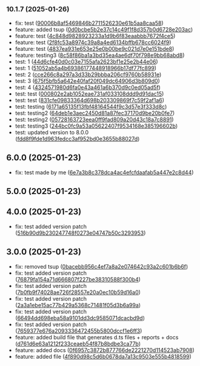 ## <small>10.1.7 (2025-01-26)</small>

* fix: test ([90006b8af5469846b2711526230e61b5aa8caa58](https://github.com/ZCodeTemplates/npm-pkg-template/commit/90006b8af5469846b2711526230e61b5aa8caa58))
* feature: added tsup ([0d0bcbe5b2e37c14c49f1f8d357b0d6728e203ac](https://github.com/ZCodeTemplates/npm-pkg-template/commit/0d0bcbe5b2e37c14c49f1f8d357b0d6728e203ac))
* feature: test ([4c848d9828923233a1d9b6f83eaabbb7672f4ce5](https://github.com/ZCodeTemplates/npm-pkg-template/commit/4c848d9828923233a1d9b6f83eaabbb7672f4ce5))
* feature: test ([2f8fc53a8974c39a8a4ed6134bffb678cc6024f9](https://github.com/ZCodeTemplates/npm-pkg-template/commit/2f8fc53a8974c39a8a4ed6134bffb678cc6024f9))
* feature: test ([4837ea931e653e25e0b00be9c021d7e0e151bde8](https://github.com/ZCodeTemplates/npm-pkg-template/commit/4837ea931e653e25e0b00be9c021d7e0e151bde8))
* feature: testing3 ([8c58f86ba1a3bd35ea4ae6df70f798e9bb68abd8](https://github.com/ZCodeTemplates/npm-pkg-template/commit/8c58f86ba1a3bd35ea4ae6df70f798e9bb68abd8))
* test: 1 ([44d6cfe40d0c03e7155afa2623bf1e25e2b44e06](https://github.com/ZCodeTemplates/npm-pkg-template/commit/44d6cfe40d0c03e7155afa2623bf1e25e2b44e06))
* test: 1 ([51052ab5a4b69386177448918966b17df77fc899](https://github.com/ZCodeTemplates/npm-pkg-template/commit/51052ab5a4b69386177448918966b17df77fc899))
* test: 2 ([cce266c8a297a3d33b29bbba206cf9760b58931e](https://github.com/ZCodeTemplates/npm-pkg-template/commit/cce266c8a297a3d33b29bbba206cf9760b58931e))
* test: 3 ([675f5bfb5a642e40faf20f049dc64906d3b809d0](https://github.com/ZCodeTemplates/npm-pkg-template/commit/675f5bfb5a642e40faf20f049dc64906d3b809d0))
* test: 4 ([4324571980d6fa0e43a461a6b370d9c0ed05ad5f](https://github.com/ZCodeTemplates/npm-pkg-template/commit/4324571980d6fa0e43a461a6b370d9c0ed05ad5f))
* test: test ([000802e2ab1052eae731af033108ddd9d91dac15](https://github.com/ZCodeTemplates/npm-pkg-template/commit/000802e2ab1052eae731af033108ddd9d91dac15))
* test: test ([831cfe09833364d698b203309869f7c59f2af1a6](https://github.com/ZCodeTemplates/npm-pkg-template/commit/831cfe09833364d698b203309869f7c59f2af1a6))
* test: testing ([6171a65135f13fbf48164544f9c3d57e3f333d8c](https://github.com/ZCodeTemplates/npm-pkg-template/commit/6171a65135f13fbf48164544f9c3d57e3f333d8c))
* test: testing2 ([64deb1e3aec2450d81a87fec37170d9be20b0fe7](https://github.com/ZCodeTemplates/npm-pkg-template/commit/64deb1e3aec2450d81a87fec37170d9be20b0fe7))
* test: testing2 ([05728163723eea0ff9fad809a20d43c18a7c8891](https://github.com/ZCodeTemplates/npm-pkg-template/commit/05728163723eea0ff9fad809a20d43c18a7c8891))
* test: testing3 ([244bc0fc9a53a05622407f9534168e385196602b](https://github.com/ZCodeTemplates/npm-pkg-template/commit/244bc0fc9a53a05622407f9534168e385196602b))
* test: updated version to 8.0.0 ([fdd8f9fde1d963fedcc3af952bd0e3655b88027d](https://github.com/ZCodeTemplates/npm-pkg-template/commit/fdd8f9fde1d963fedcc3af952bd0e3655b88027d))



## 6.0.0 (2025-01-23)

* fix: test made by me ([6e7a3b8c378dca4ac4efcfdaafab5a447e2c8d44](https://github.com/ZCodeTemplates/npm-pkg-template/commit/6e7a3b8c378dca4ac4efcfdaafab5a447e2c8d44))



## 5.0.0 (2025-01-23)




## 4.0.0 (2025-01-23)

* fix: test added version patch ([516b90d9b230247748f0273e04747b50c3293953](https://github.com/ZCodeTemplates/npm-pkg-template/commit/516b90d9b230247748f0273e04747b50c3293953))



## 3.0.0 (2025-01-23)

* fix: removed tsup ([0bacebb956c4ef7a8a2e074642c93a2c601b6b6f](https://github.com/ZCodeTemplates/npm-pkg-template/commit/0bacebb956c4ef7a8a2e074642c93a2c601b6b6f))
* fix: test added version patch ([76879fa154a71d666807f227be38310588f300b4](https://github.com/ZCodeTemplates/npm-pkg-template/commit/76879fa154a71d666807f227be38310588f300b4))
* fix: test added version patch ([7b0fb9f74028ae726f28557e20a0ec10b59d16a0](https://github.com/ZCodeTemplates/npm-pkg-template/commit/7b0fb9f74028ae726f28557e20a0ec10b59d16a0))
* fix: test added version patch ([2a3a1ebe15ac77b429a5368c71481f05d3b6a99a](https://github.com/ZCodeTemplates/npm-pkg-template/commit/2a3a1ebe15ac77b429a5368c71481f05d3b6a99a))
* fix: test added version patch ([66494dd698eba58a9101dd3dc9585071dcacbd9d](https://github.com/ZCodeTemplates/npm-pkg-template/commit/66494dd698eba58a9101dd3dc9585071dcacbd9d))
* fix: test added version patch ([7659377e676a2093336472455b5800dccf1e6ff3](https://github.com/ZCodeTemplates/npm-pkg-template/commit/7659377e676a2093336472455b5800dccf1e6ff3))
* feature: added build file that generates d.ts files + reports + docs ([d761d6e63a1212f233ceaeb54f87b8bdbe3ca77b](https://github.com/ZCodeTemplates/npm-pkg-template/commit/d761d6e63a1212f233ceaeb54f87b8bdbe3ca77b))
* feature: added docs ([0f6957c3872b877766de2221270d114523ab7908](https://github.com/ZCodeTemplates/npm-pkg-template/commit/0f6957c3872b877766de2221270d114523ab7908))
* feature: added file ([4f890d98c5d6b0678da7a13c9503e555b4818599](https://github.com/ZCodeTemplates/npm-pkg-template/commit/4f890d98c5d6b0678da7a13c9503e555b4818599))




